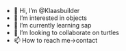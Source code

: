 - 👋 Hi, I’m @Klaasbuilder
- 👀 I’m interested in objects
- 🌱 I’m currently learning sap
- 💞️ I’m looking to collaborate on turtles
- 📫 How to reach me->contact

<!---
Klaasbuilder/Klaasbuilder is a ✨ special ✨ repository because its `README.md` (this file) appears on your GitHub profile.
You can click the Preview link to take a look at your changes.
--->
